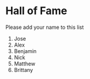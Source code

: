 # Hall of Fame
Please add your name to this list

1. Jose
2. Alex
3. Benjamin
4. Nick
5. Matthew
6. Brittany 
